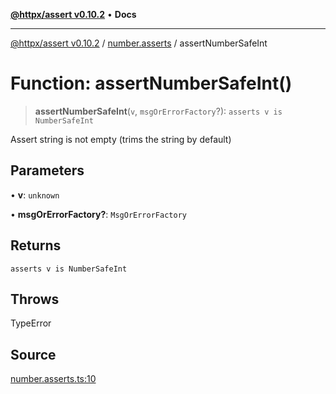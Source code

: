 [**@httpx/assert v0.10.2**](../../README.md) • **Docs**

***

[@httpx/assert v0.10.2](../../README.md) / [number.asserts](../README.md) / assertNumberSafeInt

# Function: assertNumberSafeInt()

> **assertNumberSafeInt**(`v`, `msgOrErrorFactory`?): `asserts v is NumberSafeInt`

Assert string is not empty (trims the string by default)

## Parameters

• **v**: `unknown`

• **msgOrErrorFactory?**: `MsgOrErrorFactory`

## Returns

`asserts v is NumberSafeInt`

## Throws

TypeError

## Source

[number.asserts.ts:10](https://github.com/belgattitude/httpx/blob/9872a04f73c192beff5f4b4d63a156ff5269c00c/packages/assert/src/number.asserts.ts#L10)
